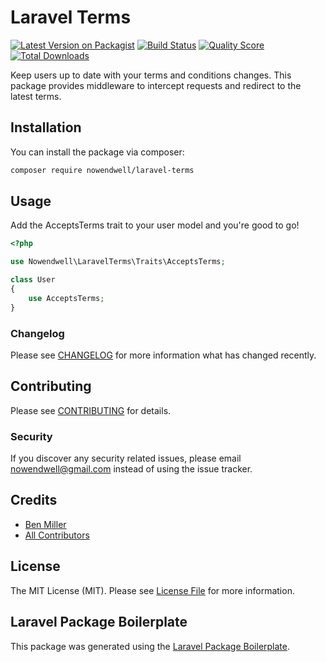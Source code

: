 # Laravel Terms

[![Latest Version on Packagist](https://img.shields.io/packagist/v/nowendwell/laravel-terms.svg?style=flat-square)](https://packagist.org/packages/nowendwell/laravel-terms)
[![Build Status](https://img.shields.io/travis/nowendwell/laravel-terms/master.svg?style=flat-square)](https://travis-ci.org/nowendwell/laravel-terms)
[![Quality Score](https://img.shields.io/scrutinizer/g/nowendwell/laravel-terms.svg?style=flat-square)](https://scrutinizer-ci.com/g/nowendwell/laravel-terms)
[![Total Downloads](https://img.shields.io/packagist/dt/nowendwell/laravel-terms.svg?style=flat-square)](https://packagist.org/packages/nowendwell/laravel-terms)

Keep users up to date with your terms and conditions changes. This package provides middleware to intercept requests and redirect to the latest terms.

## Installation

You can install the package via composer:

```bash
composer require nowendwell/laravel-terms
```

## Usage

Add the AcceptsTerms trait to your user model and you're good to go!
``` php
<?php

use Nowendwell\LaravelTerms\Traits\AcceptsTerms;

class User
{
    use AcceptsTerms;
}
```

### Changelog

Please see [CHANGELOG](CHANGELOG.md) for more information what has changed recently.

## Contributing

Please see [CONTRIBUTING](CONTRIBUTING.md) for details.

### Security

If you discover any security related issues, please email nowendwell@gmail.com instead of using the issue tracker.

## Credits

- [Ben Miller](https://github.com/nowendwell)
- [All Contributors](../../contributors)

## License

The MIT License (MIT). Please see [License File](LICENSE.md) for more information.

## Laravel Package Boilerplate

This package was generated using the [Laravel Package Boilerplate](https://laravelpackageboilerplate.com).
